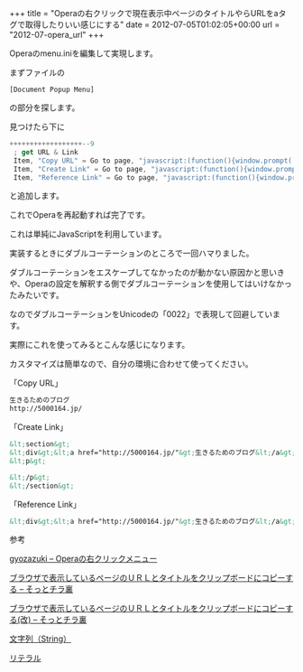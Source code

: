+++
title = "Operaの右クリックで現在表示中ページのタイトルやらURLをaタグで取得したりいい感じにする"
date = 2012-07-05T01:02:05+00:00
url = "2012-07-opera_url"
+++

Operaのmenu.iniを編集して実現します。

まずファイルの

```
[Document Popup Menu]
```

の部分を探します。

見つけたら下に

```javascript
++++++++++++++++++--9
 ; get URL & Link
 Item, "Copy URL" = Go to page, "javascript:(function(){window.prompt('', document.title+'\n'+location.href);})();" & Delay, 100 & Cut & Cancel
 Item, "Create Link" = Go to page, "javascript:(function(){window.prompt('', '\n\n&lt;section&gt;\n&lt;div&gt;&lt;a href=\u0022'+location.href+'\u0022&gt;'+document.title+'&lt;/a&gt;&lt;/div&gt;\n&lt;p&gt;\n\n&lt;/p&gt;\n&lt;/section&gt;\n\n');})();" & Delay, 100 & Cut & Cancel
 Item, "Reference Link" = Go to page, "javascript:(function(){window.prompt('', '&lt;div&gt;&lt;a href=\u0022'+location.href+'\u0022&gt;'+document.title+'&lt;/a&gt;&lt;/div&gt;\n\n');})();" & Delay, 100 & Cut & Cancel
```

と追加します。

これでOperaを再起動すれば完了です。

これは単純にJavaScriptを利用しています。

実装するときにダブルコーテーションのところで一回ハマりました。

ダブルコーテーションをエスケープしてなかったのが動かない原因かと思いきや、Operaの設定を解釈する側でダブルコーテーションを使用してはいけなかったみたいです。

なのでダブルコーテーションをUnicodeの「0022」で表現して回避しています。

実際にこれを使ってみるとこんな感じになります。

カスタマイズは簡単なので、自分の環境に合わせて使ってください。

  「Copy URL」

```html
生きるためのブログ
http://5000164.jp/
```

  「Create Link」

```html
&lt;section&gt;
&lt;div&gt;&lt;a href="http://5000164.jp/"&gt;生きるためのブログ&lt;/a&gt;&lt;/div&gt;
&lt;p&gt;

&lt;/p&gt;
&lt;/section&gt;

```

  「Reference Link」

```html
&lt;div&gt;&lt;a href="http://5000164.jp/"&gt;生きるためのブログ&lt;/a&gt;&lt;/div&gt;
```

参考

  [gyozazuki &#8211; Operaの右クリックメニュー](http://my.opera.com/gyozazuki/blog/2009/10/20/opera)

  [ブラウザで表示しているページのＵＲＬとタイトルをクリップボードにコピーする &#8211; そっとチラ裏](http://d.hatena.ne.jp/mame-tanuki+tiraura/20100220/CopyURL)

  [ブラウザで表示しているページのＵＲＬとタイトルをクリップボードにコピーする(改) &#8211; そっとチラ裏](http://d.hatena.ne.jp/mame-tanuki+tiraura/20110425/CopyURL2)

[文字列（String）](http://www.tohoho-web.com/js/string.htm)

[リテラル](http://wisdom.sakura.ne.jp/programming/cs/cs3.html)

